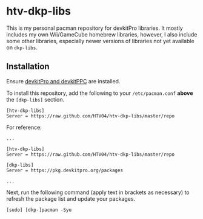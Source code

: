 # htv-dkp-libs
This is my personal pacman repository for devkitPro libraries. It mostly includes my own Wii/GameCube homebrew libraries, however, I also include some other libraries, especially newer versions of libraries not yet available on `dkp-libs`.

## Installation
Ensure [devkitPro and devkitPPC](https://devkitpro.org/wiki/Getting_Started) are installed.

To install this repository, add the following to your `/etc/pacman.conf` **above** the `[dkp-libs]` section.
```
[htv-dkp-libs]
Server = https://raw.github.com/HTV04/htv-dkp-libs/master/repo
```

For reference:
```
...

[htv-dkp-libs]
Server = https://raw.github.com/HTV04/htv-dkp-libs/master/repo

[dkp-libs]
Server = https://pkg.devkitpro.org/packages

...
```

Next, run the following command (apply text in brackets as necessary) to refresh the package list and update your packages.
```
[sudo] [dkp-]pacman -Syu
```
